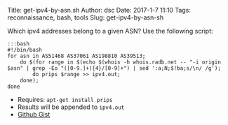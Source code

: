 Title: get-ipv4-by-asn.sh
Author: dsc
Date: 2017-1-7 11:10
Tags: reconnaissance, bash, tools
Slug: get-ipv4-by-asn-sh

Which ipv4 addresses belong to a given ASN? Use the following script:


    :::bash
    #!/bin/bash
    for asn in AS51468 AS37061 AS198810 AS39513; 
        do $(for range in $(echo $(whois -h whois.radb.net -- "-i origin $asn" | grep -Eo "([0-9.]+){4}/[0-9]+") | sed ':a;N;$!ba;s/\n/ /g'); 
            do prips $range >> ipv4.out; 
        done); 
    done
 
- Requires: `apt-get install prips`
- Results will be appended to `ipv4.out`
- [Github Gist](https://gist.github.com/skftn/6d98bcad533855b1b81b7fdd4e04930e)


